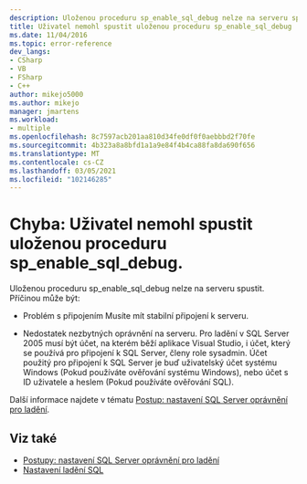 ```yaml
---
description: Uloženou proceduru sp_enable_sql_debug nelze na serveru spustit.
title: Uživatel nemohl spustit uloženou proceduru sp_enable_sql_debug | Microsoft Docs
ms.date: 11/04/2016
ms.topic: error-reference
dev_langs:
- CSharp
- VB
- FSharp
- C++
author: mikejo5000
ms.author: mikejo
manager: jmartens
ms.workload:
- multiple
ms.openlocfilehash: 8c7597acb201aa810d34fe0df0f0aebbbd2f70fe
ms.sourcegitcommit: 4b323a8a8bfd1a1a9e84f4b4ca88fa8da690f656
ms.translationtype: MT
ms.contentlocale: cs-CZ
ms.lasthandoff: 03/05/2021
ms.locfileid: "102146285"
---
```

# <a name="error-user-could-not-execute-stored-procedure-sp_enable_sql_debug"></a>Chyba: Uživatel nemohl spustit uloženou proceduru sp_enable_sql_debug.

Uloženou proceduru sp_enable_sql_debug nelze na serveru spustit. Příčinou může být:

- Problém s připojením Musíte mít stabilní připojení k serveru.

- Nedostatek nezbytných oprávnění na serveru. Pro ladění v SQL Server 2005 musí být účet, na kterém běží aplikace Visual Studio, i účet, který se používá pro připojení k SQL Server, členy role sysadmin. Účet použitý pro připojení k SQL Server je buď uživatelský účet systému Windows (Pokud používáte ověřování systému Windows), nebo účet s ID uživatele a heslem (Pokud používáte ověřování SQL).

Další informace najdete v tématu [Postup: nastavení SQL Server oprávnění pro ladění](/previous-versions/w1bhybwz(v=vs.100)).

## <a name="see-also"></a>Viz také

- [Postupy: nastavení SQL Server oprávnění pro ladění](/previous-versions/w1bhybwz(v=vs.100))
- [Nastavení ladění SQL](/previous-versions/visualstudio/visual-studio-2010/s4sszxst\(v\=vs.100\))
